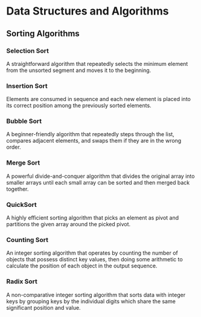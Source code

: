 # Data Structures and Algorithms

## Sorting Algorithms

### Selection Sort 
A straightforward algorithm that repeatedly selects the minimum element from the unsorted segment and moves it to the beginning.

### Insertion Sort
Elements are consumed in sequence and each new element is placed into its correct position among the previously sorted elements.

### Bubble Sort
A beginner-friendly algorithm that repeatedly steps through the list, compares adjacent elements, and swaps them if they are in the wrong order.

### Merge Sort 
A powerful divide-and-conquer algorithm that divides the original array into smaller arrays until each small array can be sorted and then merged back together.

### QuickSort
A highly efficient sorting algorithm that picks an element as pivot and partitions the given array around the picked pivot.

### Counting Sort
An integer sorting algorithm that operates by counting the number of objects that possess distinct key values, then doing some arithmetic to calculate the position of each object in the output sequence.

### Radix Sort
A non-comparative integer sorting algorithm that sorts data with integer keys by grouping keys by the individual digits which share the same significant position and value.

